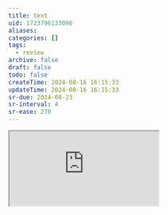 ```yaml
---
title: text
uid: 1723796133096
aliases:
categories: []
tags:
  - review
archive: false
draft: false
todo: false
createTime: 2024-08-16 16:15:33
updateTime: 2024-08-16 16:15:33
sr-due: 2024-08-23
sr-interval: 4
sr-ease: 270
---
```


<iframe
  class="iframe_full"
  src="https://dict.youdao.com/result?word=text&lang=en"
>
</iframe>

